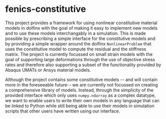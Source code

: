 # fenics-constitutive

This project  provides a framework for using nonlinear constitutive material models in dolfinx with the goal of making it easy to implement new models and to use these models interchangably in a simulation. This is made possible by prescribing a simple interface for the constitutive models and by providing a simple wrapper around the dolfinx `NonlinearProblem` that uses the constitutive model to compute the residual and the stiffness matrix. The project is currently focussed on small strain models with the goal of supporting large deformations through the use of objective stress rates  and therefore also supporting a subset of the functionality provided by Abaqus UMATs or Ansys material models.

Although the project contains some constitutive models -- and will contain more in the foreseeable future-- we are currently not focussed on creating a comprehensive library of models. Instead, through the simplicity of the provided interface which only uses `numpy.ndarray` as a complex datatype, we want to enable users to write their own models in any language that can be linked to Python while still being able to use their models in simulation scripts that other users have written using our interface.



<!--The main contribution is currently the `IncrSmallStrainModel` which is a simple interface for incrementally formulated (meaning $\Delta\varepsilon$ instead of $\varepsilon$) small strain constitutive models. It is formulated such that it can be easily used with objective stress rates and therefore large deformations as well. These models are then provided to the `IncrSmallStrainProblem` which is a simple wrapper around the dolfinx `NonlinearProblem` that uses the constitutive model to compute the residual and the tangent. This `IncrementalSmallStrainProblem` can then be used in the `dolfinx.nls.NewtonSolver`.-->

<!--In an earlier version which is still accesible on the old `master` branch, only constitutive models that were written in C++ and compiled together with the whole package could be used. This meant that there was no flexible way of extending the package with new constitutive models without contributing to this repository.-->

<!--The new version is designed with the goal of having minimal restrictions to writing new models. We achieve this by using Python as the main language for the interface and by using `numpy.ndarray` as the main data type for the constitutive models. Using this library with your own constitutive model is as simple as extending the `IncrSmallStrainModel` class and implementing the `evaluate` method. This approach allows for models to be written in `C++` (via `pybind11` or `nanobind`), `Fortran`, `Rust` (via `PyO3`) and many other languages as long as they can be linked to Python. -->

